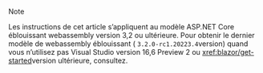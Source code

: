 > [!NOTE]
> Les instructions de cet article s’appliquent au modèle ASP.NET Core éblouissant webassembly version 3,2 ou ultérieure. Pour obtenir le dernier modèle de webassembly éblouissant ( `3.2.0-rc1.20223.4`version) quand vous n’utilisez pas Visual Studio version 16,6 Preview 2 ou <xref:blazor/get-started>version ultérieure, consultez.
